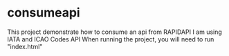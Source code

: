# consumeapi
This project demonstrate how to consume an api from RAPIDAPI
I am using IATA and ICAO Codes API 
When running the project, you will need to run "index.html" 
